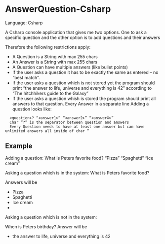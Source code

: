 # AnswerQuestion-Csharp

Language: Csharp

 
A Csharp console application that gives me two options. One to ask a specific question and the other option is to add questions and their answers
 

Therefore the following restrictions apply:

- A Question is a String with max 255 chars
- An Answer is a String with max 255 chars
- A Question can have multiple answers (like bullet points)
- If the user asks a question it has to be exactly the same as entered – no “best match”.
- If the user asks a question which is not stored yet the program should print “the answer to life, universe and everything is 42” according to “The hitchhikers guide to the Galaxy”
- If the user asks a question whish is  stored the program should print all answers to that question. Every Answer in a separate line
Adding a question looks like:

```
  <question>? “<answer1>” “<answer2>” “<answerX>”
  Char “?” is the separator between question and answers
  Every Question needs to have at least one answer but can have unlimited answers all inside of char “
```




## Example

Adding a question:
What is Peters favorite food? “Pizza” “Spaghetti” “Ice cream”

Asking a question which is in the system:
What is Peters favorite food?

Answers will be
 - Pizza
 - Spaghetti
 - Ice cream
 - 
Asking a question which is not in the system:

When is Peters birthday?
Answer will be
 - the answer to life, universe and everything is 42
 
